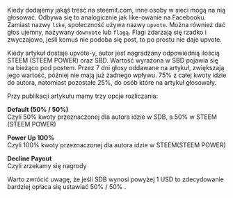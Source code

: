 Kiedy dodajemy jakąś treść na steemit.com, inne osoby w sieci mogą na nią głosować.
Odbywa się to analogicznie jak like-owanie na Facebooku. Zamiast nazwy `like`, społeczność używa nazwy `upvote`.
Można również dać głos ujemny, nazywany `downvote` lub `flagą`. Flagi zdarzają się rzadko i zwyczajowo, jeśli komuś nie podoba się post,
to po prostu nie daje upvote.

Kiedy artykuł dostaje upvote-y, autor jest nagradzany odpowiednią ilością STEEM (STEEM POWER) oraz SBD.
Wartość wyrażona w SBD pojawia się na bieżąco pod postem. Przez 7 dni głosy oddawane na artykuł, zwiększają jego wartość,
później nie mają już żadnego wpływu. 75% z całej kwoty idzie do autora, natomiast pozostałe 25%,
do osób które na artykuł głosowały. 

Przy publikacji artykułu mamy trzy opcje rozliczania:

**Default (50% / 50%)**  
Czyli 50% kwoty przeznaczonej dla autora idzie w SDB, a 50% w STEEM (STEEM POWER)

**Power Up 100%**  
Czyli 100% kwoty przeznaczonej dla autora idzie w STEEM(STEEM POWER)

**Decline Payout**  
Czyli zrzekamy się nagrody

Warto zwrócić uwagę, że jeśli SDB wynosi powyżej 1 USD to zdecydowanie bardziej opłaca się ustawiać 50% / 50% .
